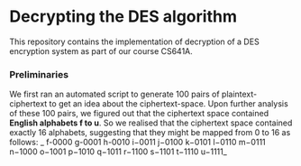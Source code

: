# Decrypting the DES algorithm
This repository contains the implementation of decryption of a DES encryption system as part of our course CS641A.

### Preliminaries

We first ran an automated script to generate 100 pairs of plaintext-ciphertext to get an idea about the ciphertext-space. Upon further analysis of these 100 pairs, we figured out that the ciphertext space contained **English alphabets f to u**. So we realised that the ciphertext space contained exactly 16 alphabets, suggesting that they might be mapped from 0 to 16 as follows: 
_
f-0000
g-0001
h-0010
i−0011
j−0100 
k−0101 
l−0110 
m−0111 
n−1000 
o−1001 
p−1010 
q−1011 
r−1100 
s−1101 
t−1110 
u−1111_
 
